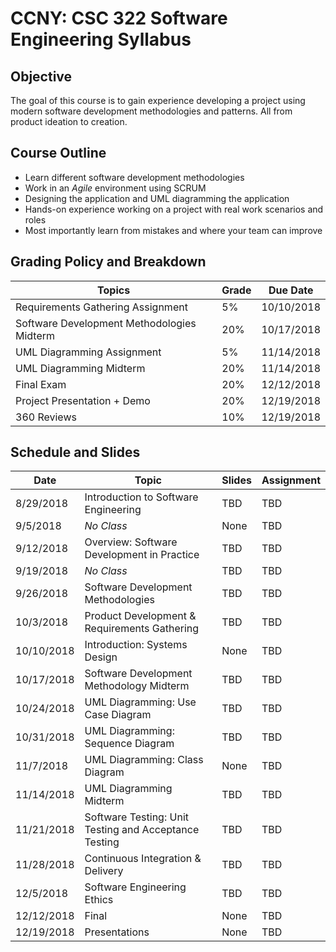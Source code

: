 # CCNY: CSC 322 Software Engineering Syllabus

## Objective

The goal of this course is to gain experience developing a project using modern software development methodologies and patterns. All from product ideation to creation.

## Course Outline

- Learn different software development methodologies
- Work in an *Agile* environment using SCRUM
- Designing the application and UML diagramming the application
- Hands-on experience working on a project with real work scenarios and roles
- Most importantly learn from mistakes and where your team can improve

## Grading Policy and Breakdown

| Topics | Grade | Due Date |
| --- | --- | --- |
| Requirements Gathering Assignment | 5% | 10/10/2018 |
| Software Development Methodologies Midterm | 20% | 10/17/2018 |
| UML Diagramming Assignment | 5% | 11/14/2018 |
| UML Diagramming Midterm | 20% | 11/14/2018 |
| Final Exam | 20% | 12/12/2018 |
| Project Presentation + Demo | 20% | 12/19/2018 |
| 360 Reviews | 10% | 12/19/2018 |

## Schedule and Slides

| Date | Topic | Slides | Assignment |
| --- | --- | --- | --- |
| 8/29/2018 | Introduction to Software Engineering | TBD | TBD |
| 9/5/2018 | *No Class* | None | TBD |
| 9/12/2018 | Overview: Software Development in Practice | TBD | TBD |
| 9/19/2018 | *No Class* | TBD | TBD |
| 9/26/2018 | Software Development Methodologies | TBD | TBD |
| 10/3/2018 | Product Development & Requirements Gathering | TBD | TBD |
| 10/10/2018 | Introduction: Systems Design | None | TBD |
| 10/17/2018 | Software Development Methodology Midterm | TBD | TBD |
| 10/24/2018 | UML Diagramming: Use Case Diagram | TBD | TBD |
| 10/31/2018 | UML Diagramming: Sequence Diagram | TBD | TBD |
| 11/7/2018 | UML Diagramming: Class Diagram | None | TBD |
| 11/14/2018 | UML Diagramming Midterm | TBD | TBD |
| 11/21/2018 | Software Testing: Unit Testing and Acceptance Testing | TBD | TBD |
| 11/28/2018 | Continuous Integration & Delivery | TBD | TBD |
| 12/5/2018 | Software Engineering Ethics | TBD | TBD |
| 12/12/2018 | Final | None | TBD |
| 12/19/2018 | Presentations | None | TBD |

